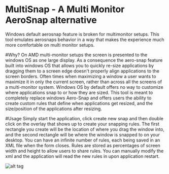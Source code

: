 # MultiSnap - A Multi Monitor AeroSnap alternative

Windows default aerosnap feature is broken for multimonitor setups. This tool emulates aerosnaps behavior in a way that makes the experience much more comfortable on multi monitor setups. 

#Why?
On AMD multi-monitor setups the screen is presented to the windows OS as one large display. As a consequence the aero-snap feature built into windows OS that allows you to quickly re-size applications by dragging them to a screen edge doesn't properly align applications to the screen borders. Often times when maximizing a window a user wants to maximize it in only the current screen, rather than across all the screens of a multi-monitor system. Windows OS by default offers no way to customize where applications snap to or how they are sized. This tool is meant to completely replace windows Aero-Snap and offers users the ability to create custom rules that define when applications get resized, and the size/position of the applications after resizing.

#Usage
Simply start the application, click create new snap and then double click on the overlay that shows up to create your snapping rules. The first rectangle you create will be the location of where you drag the window into, and the second rectangle will be where the window is snapped to on your desktop. You can have an infinite number of rules, each being saved in an XML file when the form closes. Rules are stored as percentages of screen width and height to allow users to share rules. You can manually modify the xml and the application will read the new rules in upon application restart.

![alt tag](http://i.imgur.com/Sy5vL5n.gif)
